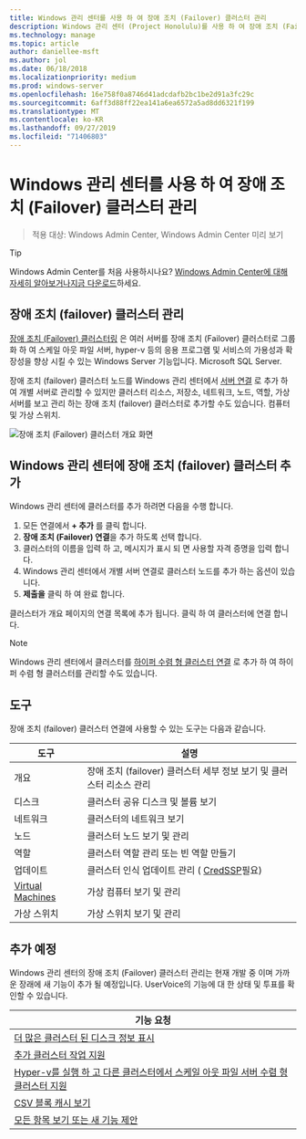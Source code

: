 ```yaml
---
title: Windows 관리 센터를 사용 하 여 장애 조치 (Failover) 클러스터 관리
description: Windows 관리 센터 (Project Honolulu)를 사용 하 여 장애 조치 (Failover) 클러스터 관리
ms.technology: manage
ms.topic: article
author: daniellee-msft
ms.author: jol
ms.date: 06/18/2018
ms.localizationpriority: medium
ms.prod: windows-server
ms.openlocfilehash: 16e758f0a8746d41adcdafb2bc1be2d91a3fc29c
ms.sourcegitcommit: 6aff3d88ff22ea141a6ea6572a5ad8dd6321f199
ms.translationtype: MT
ms.contentlocale: ko-KR
ms.lasthandoff: 09/27/2019
ms.locfileid: "71406803"
---
```

# <a name="manage-failover-clusters-with-windows-admin-center"></a>Windows 관리 센터를 사용 하 여 장애 조치 (Failover) 클러스터 관리

>적용 대상: Windows Admin Center, Windows Admin Center 미리 보기

> [!Tip]
> Windows Admin Center를 처음 사용하시나요?
> [Windows Admin Center에 대해 자세히 알아보거나](../understand/windows-admin-center.md)[지금 다운로드](https://aka.ms/windowsadmincenter)하세요.

## <a name="managing-failover-clusters"></a>장애 조치 (failover) 클러스터 관리
[장애 조치 (Failover) 클러스터링](https://docs.microsoft.com/windows-server/failover-clustering/failover-clustering-overview) 은 여러 서버를 장애 조치 (Failover) 클러스터로 그룹화 하 여 스케일 아웃 파일 서버, hyper-v 등의 응용 프로그램 및 서비스의 가용성과 확장성을 향상 시킬 수 있는 Windows Server 기능입니다. Microsoft SQL Server.

장애 조치 (failover) 클러스터 노드를 Windows 관리 센터에서 [서버 연결](manage-servers.md) 로 추가 하 여 개별 서버로 관리할 수 있지만 클러스터 리소스, 저장소, 네트워크, 노드, 역할, 가상 서버를 보고 관리 하는 장애 조치 (failover) 클러스터로 추가할 수도 있습니다. 컴퓨터 및 가상 스위치.

![장애 조치 (Failover) 클러스터 개요 화면](../media/manage-failover-clusters/fcm-overview.png)

## <a name="adding-a-failover-cluster-to-windows-admin-center"></a>Windows 관리 센터에 장애 조치 (failover) 클러스터 추가
Windows 관리 센터에 클러스터를 추가 하려면 다음을 수행 합니다.

1. 모든 연결에서 **+ 추가** 를 클릭 합니다.
2. **장애 조치 (Failover) 연결**을 추가 하도록 선택 합니다.
3. 클러스터의 이름을 입력 하 고, 메시지가 표시 되 면 사용할 자격 증명을 입력 합니다.
4. Windows 관리 센터에서 개별 서버 연결로 클러스터 노드를 추가 하는 옵션이 있습니다.
5. **제출을** 클릭 하 여 완료 합니다.

클러스터가 개요 페이지의 연결 목록에 추가 됩니다. 클릭 하 여 클러스터에 연결 합니다.

> [!NOTE]
> Windows 관리 센터에서 클러스터를 [하이퍼 수렴 형 클러스터 연결](manage-hyper-converged.md) 로 추가 하 여 하이퍼 수렴 형 클러스터를 관리할 수도 있습니다.

## <a name="tools"></a>도구

장애 조치 (failover) 클러스터 연결에 사용할 수 있는 도구는 다음과 같습니다.

| 도구 | 설명 |
| ---- | ----------- |
| 개요 | 장애 조치 (failover) 클러스터 세부 정보 보기 및 클러스터 리소스 관리 |
| 디스크 | 클러스터 공유 디스크 및 볼륨 보기 |
| 네트워크 | 클러스터의 네트워크 보기 |
| 노드 | 클러스터 노드 보기 및 관리 |
| 역할 | 클러스터 역할 관리 또는 빈 역할 만들기 |
| 업데이트 | 클러스터 인식 업데이트 관리 ( [CredSSP](../understand/faq.md#does-windows-admin-center-use-credssp)필요) |
| [Virtual Machines](manage-virtual-machines.md) | 가상 컴퓨터 보기 및 관리 |
| 가상 스위치 | 가상 스위치 보기 및 관리 |

## <a name="more-coming"></a>추가 예정

Windows 관리 센터의 장애 조치 (Failover) 클러스터 관리는 현재 개발 중 이며 가까운 장래에 새 기능이 추가 될 예정입니다. UserVoice의 기능에 대 한 상태 및 투표를 확인할 수 있습니다.

|기능 요청|
|-------|
| [더 많은 클러스터 된 디스크 정보 표시](https://windowsserver.uservoice.com/forums/295071-management-tools/suggestions/31740424--cluster-more-disk-info-in-failover-cluster-manag) |
| [추가 클러스터 작업 지원](https://windowsserver.uservoice.com/forums/295071-management-tools/suggestions/33558076--fcm-full-csv-management-cycle-in-one-place) |
| [Hyper-v를 실행 하 고 다른 클러스터에서 스케일 아웃 파일 서버 수렴 형 클러스터 지원](https://windowsserver.uservoice.com/forums/295071-management-tools/suggestions/31729741--cluster-support-for-converged-architecture) |
| [CSV 블록 캐시 보기](https://windowsserver.uservoice.com/forums/295071-management-tools/suggestions/31669477--cluster-csv-block-cache) |
| [모든 항목 보기 또는 새 기능 제안](https://windowsserver.uservoice.com/forums/295071/filters/top?category_id=319162&query=%5Bcluster%5D) |